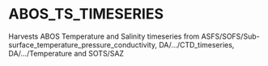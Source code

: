 ABOS_TS_TIMESERIES
==================

Harvests ABOS Temperature and Salinity timeseries from ASFS/SOFS/Sub-surface_temperature_pressure_conductivity, DA/.../CTD_timeseries, DA/.../Temperature and SOTS/SAZ
